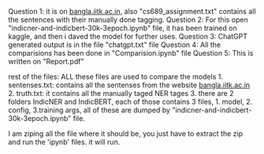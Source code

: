 Question 1: it is on [bangla.iitk.ac.in](https://bangla.iitk.ac.in/cs689/main), also "cs689_assignment.txt" contains all the sentences with their manually done tagging.
Question 2: For this open "indicner-and-indicbert-30k-3epoch.ipynb" file, it has been trained on kaggle, and then i daved the model for further uses.
Question 3: ChatGPT generated output is in the file  "chatgpt.txt" file
Question 4: All the comparisions has been done in "Comparision.ipynb" file
Question 5: This is written on "Report.pdf"

rest of the files: ALL these files are used to compare the models
    1. sentenses.txt: contains all the sentenses from the website [bangla.iitk.ac.in](https://bangla.iitk.ac.in/cs689/main)
    2. truth.txt: it contains all the manually taged NER tages
    3. there are 2 folders IndicNER and IndicBERT, each of those contains 3 files, 1. model, 2. config, 3.training args, all of these are dumped by "indicner-and-indicbert-30k-3epoch.ipynb" file.


I am ziping all the file where it should be, you just have to extract the zip and run the 'ipynb' files. it will run.
